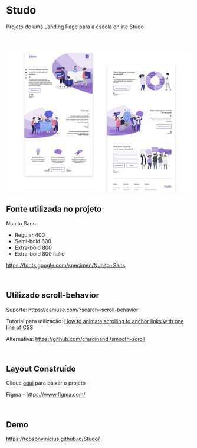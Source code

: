 ﻿# Studo

Projeto de uma Landing Page para a escola online Studo

<br><br>

![Preview Desktop Studo](Layout/thumbnail.png)


## Fonte utilizada no projeto
Nunito Sans 
+ Regular 400
+ Semi-bold 600
+ Extra-bold 800
+ Extra-bold 800 italic

https://fonts.google.com/specimen/Nunito+Sans

<br>

## Utilizado scroll-behavior

Suporte: https://caniuse.com/?search=scroll-behavior

Tutorial para utilização: [How to animate scrolling to anchor links with one line of CSS](https://gomakethings.com/how-to-animate-scrolling-to-anchor-links-with-one-line-of-css/)

Alternativa: https://github.com/cferdinandi/smooth-scroll

<br>

## Layout Construído 

Clique [aqui](https://github.com/RobsonVinicius/Studo/raw/master/Layout/Studo.fig) para baixar o projeto<br>

Figma - https://www.figma.com/

<br>

## Demo 
https://robsonvinicius.github.io/Studo/
